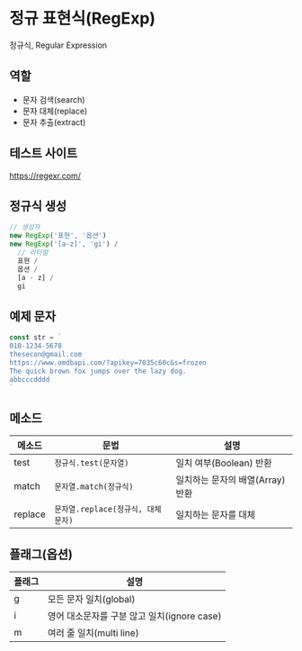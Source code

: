 # 정규 표현식(RegExp)

정규식, Regular Expression

## 역할

- 문자 검색(search)
- 문자 대체(replace)
- 문자 추출(extract)

## 테스트 사이트

https://regexr.com/

## 정규식 생성

```js
// 생성자
new RegExp('표현', '옵션')
new RegExp('[a-z]', 'gi') /
  // 리터럴
  표현 /
  옵션 /
  [a - z] /
  gi
```

## 예제 문자

```js
const str = `
010-1234-5678
thesecon@gmail.com
https://www.omdbapi.com/?apikey=7035c60c&s=frozen
The quick brown fox jumps over the lazy dog.
abbcccdddd
`
```

## 메소드

| 메소드  | 문법                               | 설명                             |
| ------- | ---------------------------------- | -------------------------------- |
| test    | `정규식.test(문자열)`              | 일치 여부(Boolean) 반환          |
| match   | `문자열.match(정규식)`             | 일치하는 문자의 배열(Array) 반환 |
| replace | `문자열.replace(정규식, 대체문자)` | 일치하는 문자를 대체             |

## 플래그(옵션)

| 플래그 | 설명                                        |
| ------ | ------------------------------------------- |
| g      | 모든 문자 일치(global)                      |
| i      | 영어 대소문자를 구분 않고 일치(ignore case) |
| m      | 여러 줄 일치(multi line)                    |
